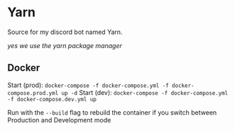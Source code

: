 # Yarn
Source for my discord bot named Yarn.

*yes we use the yarn package manager*

## Docker
Start (prod): ``docker-compose -f docker-compose.yml -f docker-compose.prod.yml up -d``
Start (dev): ``docker-compose -f docker-compose.yml -f docker-compose.dev.yml up``

Run with the ``--build`` flag to rebuild the container if you switch between Production and Development mode